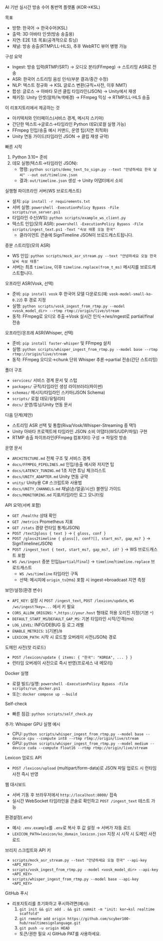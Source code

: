AI 기반 실시간 방송 수어 통번역 플랫폼 (KOR→KSL)

목표
- 방향: 한국어 → 한국수어(KSL)
- 출력: 3D 아바타 인셋(방송 송출용)
- 지연: E2E 1초 목표(공격적으로 튜닝)
- 채널: 방송 송출(RTMP/LL-HLS), 추후 WebRTC 뷰어 병행 가능

구성 요약
- Ingest: 방송 입력(RTMP/SRT) → 오디오 분리(FFmpeg) → 스트리밍 ASR로 전송
- ASR: 한국어 스트리밍 음성 인식(부분 결과/중간 수정)
- NLP: 텍스트 정규화 → KSL 글로스 변환(규칙+사전, 이후 NMT)
- 합성: 글로스 → 아바타 모션 클립 타임라인(JSON) → Unity에서 재생
- 패키징: Unity 인셋(알파/녹색배경) → FFmpeg 믹싱 → RTMP/LL-HLS 송출

이 리포지토리에서 제공하는 것
- 아키텍처와 인터페이스(서비스 경계, 메시지 스키마)
- 간단한 텍스트→글로스→타임라인 Python 데모(로컬 실행 가능)
- FFmpeg 인입/송출 예시 커맨드, 운영 팁(지연 최적화)
- Unity 연동 가이드(타임라인 JSON → 클립 재생 규약)

빠른 시작
1) Python 3.10+ 준비
2) 데모 실행(텍스트→타임라인 JSON):
   - 명령: `python scripts/demo_text_to_sign.py --text "안녕하세요 한국 날씨" --out out/timeline.json`
   - 결과: `out/timeline.json` 생성 → Unity 어댑터에서 소비

실행형 파이프라인 서버(WS 브로드캐스트)
- 설치: `pip install -r requirements.txt`
- 서버 실행: `powershell -ExecutionPolicy Bypass -File scripts/run_server.ps1`
- 타임라인 수신(WS): `python scripts/example_ws_client.py`
- 텍스트 인입(모의 ASR): `powershell -ExecutionPolicy Bypass -File scripts/ingest_text.ps1 -Text "속보 태풍 오늘 한국"`
  - 클라이언트 콘솔에 SignTimeline JSON이 브로드캐스트됩니다.

증분 스트리밍(모의 ASR)
- WS 인입: `python scripts/mock_asr_stream.py --text "안녕하세요 오늘 한국 날씨 속보 태풍"`
- 서버는 최초 `timeline`, 이후 `timeline.replace(from_t_ms)` 메시지를 브로드캐스트합니다.

오프라인 ASR(Vosk, 선택)
- 준비: `pip install vosk` 후 한국어 모델 다운로드(예: `vosk-model-small-ko-0.22`) 후 경로 지정
- 실행: `python scripts/vosk_ingest_from_rtmp.py --model <vosk_model_dir> --rtmp rtmp://origin/live/stream`
- 동작: FFmpeg로 오디오 추출→Vosk 실시간 인식→/ws/ingest로 partial/final 전송

오프라인/온프레 ASR(Whisper, 선택)
- 준비: `pip install faster-whisper` 및 FFmpeg 설치
- 실행: `python scripts/whisper_ingest_from_rtmp.py --model base --rtmp rtmp://origin/live/stream`
- 동작: FFmpeg 오디오→chunk 단위 Whisper 추론→partial 전송(간단 스트리밍)

폴더 구조
- `services/` 서비스 경계 문서 및 스텁
- `packages/` 규칙/타임라인 생성 라이브러리(파이썬)
- `schemas/` 메시지/타임라인 스키마(JSON Schema)
- `scripts/` 로컬 데모/유틸리티
- `docs/` 운영/튜닝/Unity 연동 문서

다음 단계(제안)
- 스트리밍 ASR 선택 및 통합(Riva/Vosk/Whisper-Streaming 중 택1)
- Unity 아바타 프로젝트에 타임라인 JSON 소비 어댑터(WS/UDP/파일) 구현
- RTMP 송출 파이프라인(FFmpeg 컴포지터) 구성 → 파일럿 방송

운영 문서
- `ARCHITECTURE.md` 전체 구조 및 서비스 경계
- `docs/FFMPEG_PIPELINES.md` 인입/송출 예시와 저지연 팁
- `docs/LATENCY_TUNING.md` 1초 지연 튜닝 체크리스트
- `docs/UNITY_ADAPTER.md` Unity 연동 규약
 - `unity/` Unity용 C# 스크립트와 사용법
 - `docs/UNITY_CHANNELS.md` 채널(손/얼굴/시선) 블렌딩 가이드
 - `docs/MONITORING.md` 지표/타임라인 로그 모니터링

API 요약(서버 포함)
- `GET /healthz` 상태 확인
- `GET /metrics` Prometheus 지표
- `GET /stats` 경량 런타임 통계(JSON)
- `POST /text2gloss { text }` → `{ gloss, conf }`
- `POST /gloss2timeline { gloss[], conf?[], start_ms?, gap_ms? }` → SignTimeline(JSON)
- `POST /ingest_text { text, start_ms?, gap_ms?, id? }` → WS 브로드캐스트 포함
- `WS /ws/ingest` 증분 인입(`partial`/`final`) → `timeline`/`timeline.replace` 브로드캐스트
  - `WS /ws/timeline` 타임라인 구독
  - 선택: 메시지에 `origin_ts`(ms) 포함 시 ingest→broadcast 지연 측정

보안/설정(환경 변수)
- `API_KEY`: 설정 시 `POST /ingest_text`, `POST /lexicon/update`, `WS /ws/ingest?key=...` 에서 키 필요
- `CORS_ALLOW_ORIGINS`: `*,https://your.host` 형태로 허용 오리진 지정(기본 `*`)
- `DEFAULT_START_MS`/`DEFAULT_GAP_MS`: 기본 타임라인 시작/간격(ms)
- `LOG_LEVEL`: INFO/DEBUG 등 로그 레벨
- `ENABLE_METRICS`: `1`(기본)/`0`
- `LEXICON_PATH`: 시작 시 로드할 오버레이 사전(JSON) 경로

도메인 사전(핫 리로드)
- `POST /lexicon/update { items: { "한국": "KOREA", ... } }`
- 런타임 오버레이 사전으로 즉시 반영(프로세스 내 메모리)

Docker 실행
- 로컬 빌드/실행: `powershell -ExecutionPolicy Bypass -File scripts/run_docker.ps1`
- 또는: `docker compose up --build`

Self-check
- 빠른 점검: `python scripts/self_check.py`

추가: Whisper GPU 실행 예시
- CPU: `python scripts/whisper_ingest_from_rtmp.py --model base --device cpu --compute int8 --rtmp rtmp://origin/live/stream`
- GPU: `python scripts/whisper_ingest_from_rtmp.py --model medium --device cuda --compute float16 --rtmp rtmp://origin/live/stream`

Lexicon 업로드 API
- `POST /lexicon/upload` (multipart/form-data)로 JSON 파일 업로드 시 런타임 사전 즉시 반영

웹 대시보드
- 서버 기동 후 브라우저에서 `http://localhost:8000/` 접속
- 실시간 WebSocket 타임라인을 콘솔로 확인하고 `POST /ingest_text` 테스트 가능

환경설정(.env)
- 예시: `.env.example`를 `.env`로 복사 후 값 설정 → 서버가 자동 로드
 - `LEXICON_PATH=lexicon/ko_domain_lexicon.json` 지정 시 시작 시 도메인 사전 로드

브리지 스크립트와 API 키
- `scripts/mock_asr_stream.py --text "안녕하세요 오늘 한국" --api-key <API_KEY>`
- `scripts/vosk_ingest_from_rtmp.py --model <vosk_model_dir> --api-key <API_KEY>`
- `scripts/whisper_ingest_from_rtmp.py --model base --api-key <API_KEY>`

GitHub 푸시
- 리포지토리를 초기화하고 푸시하려면(예시):
  1) `git init && git add . && git commit -m "init: kor→ksl realtime scaffold"`
  2) `git remote add origin https://github.com/scyber100-hub/realtimesignlanguage.git`
  3) `git push -u origin HEAD`
  - 토큰/권한 필요 시 GitHub PAT를 사용하세요.
